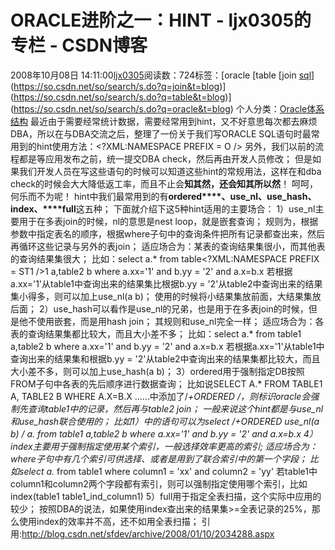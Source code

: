 # ORACLE进阶之一：HINT - ljx0305的专栏 - CSDN博客
2008年10月08日 14:11:00[ljx0305](https://me.csdn.net/ljx0305)阅读数：724标签：[oracle																[table																[join																[sql](https://so.csdn.net/so/search/s.do?q=sql&t=blog)](https://so.csdn.net/so/search/s.do?q=join&t=blog)](https://so.csdn.net/so/search/s.do?q=table&t=blog)](https://so.csdn.net/so/search/s.do?q=oracle&t=blog)
个人分类：[Oracle体系结构](https://blog.csdn.net/ljx0305/article/category/428729)
最近由于需要经常统计数据，需要经常用到hint，又不好意思每次都去麻烦DBA，所以在与DBA交流之后，整理了一份关于我们写ORACLE SQL语句时最常用到的hint使用方法：<?XML:NAMESPACE PREFIX = O />
另外，我们以前的流程都是等应用发布之前，统一提交DBA check，然后再由开发人员修改；
但是如果我们开发人员在写这些语句的时候可以知道这些hint的常规用法，这样在和dba check的时候会大大降低返工率，而且不止会**知其然，还会知其所以然**！
呵呵，何乐而不为呢！
hint中我们最常用到的有**ordered****、****use_nl****、****use_hash****、****index****、****full**这五种；
下面就介绍下这5种hint适用的主要场合：
1）use_nl主要用于在多表join的时候，nl的意思是nest loop，就是嵌套查询；
规则为，根据参数中指定表名的顺序，根据where子句中的查询条件把所有记录都查出来，然后再循环这些记录与另外的表join；
适应场合为：某表的查询结果集很小，而其他表的查询结果集很大；
比如：select a.* from table<?XML:NAMESPACE PREFIX = ST1 />1 a,table2 b where a.xx='1' and b.yy = '2' and a.x=b.x
若根据a.xx='1'从table1中查询出来的结果集比根据b.yy = '2'从table2中查询出来的结果集小得多，则可以加上use_nl(a b)；
使用的时候将小结果集放前面，大结果集放后面；
2）use_hash可以看作是use_nl的兄弟，也是用于在多表join的时候，但是他不使用嵌套，而是用hash join；
其规则和use_nl完全一样；
适应场合为：各表的查询结果集都比较大，而且大小差不多；
比如：select a.* from table1 a,table2 b where a.xx='1' and b.yy = '2' and a.x=b.x
若根据a.xx='1'从table1中查询出来的结果集和根据b.yy = '2'从table2中查询出来的结果集都比较大，而且大小差不多，则可以加上use_hash(a b)；
3）ordered用于强制指定DB按照FROM子句中各表的先后顺序进行数据查询；
比如说SELECT A.* FROM TABLE1 A, TABLE2 B WHERE A.X=B.X ……中添加了/*+ORDERED */，则标识oracle会强制先查询table1中的记录，然后再与table2 join；
一般来说这个hint都是与use_nl和use_hash联合使用的；
比如1）中的语句可以为select /*+ORDERED use_nl(a b) */ a.* from table1 a,table2 b where a.xx='1' and b.yy = '2' and a.x=b.x
4）index主要用于强制指定使用某个索引，一般选择效率更高的索引;
适应场合为：where子句中有几个索引可供选择、或者是用到了联合索引中的第一个字段；
比如select a.* from table1 where column1 = 'xx' and column2 = 'yy'
若table1中column1和column2两个字段都有索引，则可以强制指定使用哪个索引，比如index(table1 table1_ind_column1)
5）full用于指定全表扫描，这个实际中应用的较少；
按照DBA的说法，如果使用index查出来的结果集>=全表记录的25%，那么使用index的效率并不高，还不如用全表扫描；
引用:http://blog.csdn.net/sfdev/archive/2008/01/10/2034288.aspx
